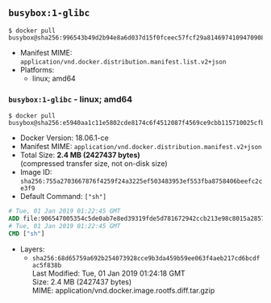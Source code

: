 ## `busybox:1-glibc`

```console
$ docker pull busybox@sha256:996543b49d2b94e8a6d037d15f0fceec57fcf29a8146974109470908fdf6e948
```

-	Manifest MIME: `application/vnd.docker.distribution.manifest.list.v2+json`
-	Platforms:
	-	linux; amd64

### `busybox:1-glibc` - linux; amd64

```console
$ docker pull busybox@sha256:e5940aa1c11e5802cde8174c6f4512087f4569ce9cbb115710025cfbf679a9bc
```

-	Docker Version: 18.06.1-ce
-	Manifest MIME: `application/vnd.docker.distribution.manifest.v2+json`
-	Total Size: **2.4 MB (2427437 bytes)**  
	(compressed transfer size, not on-disk size)
-	Image ID: `sha256:755a2703667876f4259f24a3225ef503483953ef553fba8758406beefc2ce3f9`
-	Default Command: `["sh"]`

```dockerfile
# Tue, 01 Jan 2019 01:22:45 GMT
ADD file:906547005354c5de0ab7e8ed39319fde5d781672942ccb213e98c8015a28571f in / 
# Tue, 01 Jan 2019 01:22:45 GMT
CMD ["sh"]
```

-	Layers:
	-	`sha256:68d65759a692b254073928cce9b3da459b59ee063f4aeb217cd6bcdfac5f838b`  
		Last Modified: Tue, 01 Jan 2019 01:24:18 GMT  
		Size: 2.4 MB (2427437 bytes)  
		MIME: application/vnd.docker.image.rootfs.diff.tar.gzip
